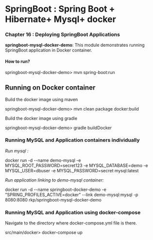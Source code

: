 # SpringBoot : Spring Boot + Hibernate+ Mysql+ docker 


### Chapter 16 : Deploying SpringBoot Applications

**springboot-mysql-docker-demo**: This module demonstrates running SpringBoot application in Docker container.

#### How to run?

springboot-mysql-docker-demo> mvn spring-boot:run

## Running on Docker container

Build the docker image using maven

springboot-mysql-docker-demo> mvn clean package docker:build

Build the docker image using gradle

springboot-mysql-docker-demo> gradle buildDocker

### Running MySQL and Application containers individually


*Run mysql :*

docker run -d --name demo-mysql -e MYSQL_ROOT_PASSWORD=secret123 -e MYSQL_DATABASE=demo -e MYSQL_USER=dbuser -e MYSQL_PASSWORD=secret mysql:latest

*Run application linking to demo-mysql container:*

docker run -d --name springboot-docker-demo -e "SPRING_PROFILES_ACTIVE=docker" --link demo-mysql:mysql -p 8080:8080 rkp/springboot-mysql-docker-demo


### Running MySQL and Application using docker-compose


Navigate to the directory where docker-compose.yml file is there.

src/main/docker> docker-compose up